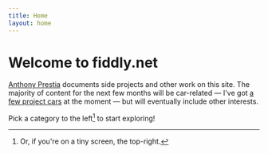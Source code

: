 ```yaml
---
title: Home
layout: home
---
```


# Welcome to fiddly.net
[Anthony Prestia](https://prestia.org) documents side projects and other work on this site. The majority of content for the next few months will be car-related — I've got [a few project cars](https://mediumtonysgarage.com) at the moment — but will eventually include other interests.

Pick a category to the left[^1] to start exploring!

[^1]: Or, if you're on a tiny screen, the top-right.
